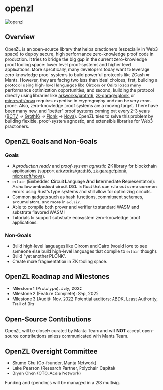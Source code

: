 # openzl

![openzl](https://user-images.githubusercontent.com/720571/166172246-bf37c77e-51e2-4176-8195-70a9361319d7.svg)

## Overview

OpenZL is an open-source library that helps practioners (especially in Web3 space) to deploy secure, high performance zero-knowledge proof code in production. It tries to bridge the big gap in the current zero-knowledge proof tooling space: lower level proof-systems and higher level applications. More specifically, many developers today want to leverage zero-knowledge proof systems to build powerful protocols like ZCash or Manta. However, they are facing two less than ideal choices; first, building a protocol using high-level languages like [Circom](https://docs.circom.io) or [Cairo](https://www.cairo-lang.org) loses many performance optimization opportunities, and second, building the protocol directly using libraries like [arkworks/groth16](https://github.com/arkworks-rs/groth16), [zk-garage/plonk](https://github.com/zk-garage/plonk), or [microsoft/nova](https://github.com/microsoft/Nova) requires expertise in cryptography and can be very error-prone. Also, zero-knowledge proof systems are a moving target. There have been many new, and "better" proof systems coming out every 2-3 years ([BCTV](https://eprint.iacr.org/2013/879.pdf) -> [Groth16](https://eprint.iacr.org/2016/260.pdf) -> [Plonk](https://eprint.iacr.org/2019/953) -> [Nova](https://eprint.iacr.org/2021/370)). OpenZL tries to solve this problem by building flexible, proof-system agnostic, and extensible libraries for Web3 practioners.  

## OpenZL Goals and Non-Goals

### Goals

* A *production ready* and *proof-system agnostic* ZK library for blockchain applications (support [arkworks/groth16](https://github.com/arkworks-rs/groth16), [zk-garage/plonk](https://github.com/zk-garage/plonk), [microsoft/nova](https://github.com/microsoft/Nova)).
* `eclair` (**E**mbedded **C**ircuit **L**anguage **A**nd **I**ntermediate **R**epresentation): A shallow embedded circuit DSL in Rust that can rule out some common errors using Rust's type systems and still allow for optimizing circuits.
* Common gadgets such as hash functions, commitment schemes, accumulators, and more in `eclair`.
* Able to compile both prover and verifier to standard WASM and substrate flavored WASMI.
* Tutorials to support substrate ecosystem zero-knowledge proof applications.

### Non-Goals

* Build high-level languages like Circom and Cairo (would love to see someone else build high-level languages that compile to `eclair` though).
* Build "yet another PLONK". 
* Create more fragmentation in ZK tooling space.

## OpenZL Roadmap and Milestones

* Milestone 1 (Prototype): July, 2022
* Milestone 2 (Feature Complete): Sep, 2022
* Milestone 3 (Audit): Nov. 2022
  Potential auditors: ABDK, Least Authority, Trail of Bits

## Open-Source Contributions

OpenZL will be closely curated by Manta Team and will **NOT** accept open-source contributions unless communicated with Manta Team.

## OpenZL Oversight Committee

* Shumo Chu (Co-founder, Manta Network)
* Luke Pearson (Research Partner, Polychain Capital)
* Bryan Chen (CTO, Acala Network)

Funding and spendings will be managed in a 2/3 multisig.

